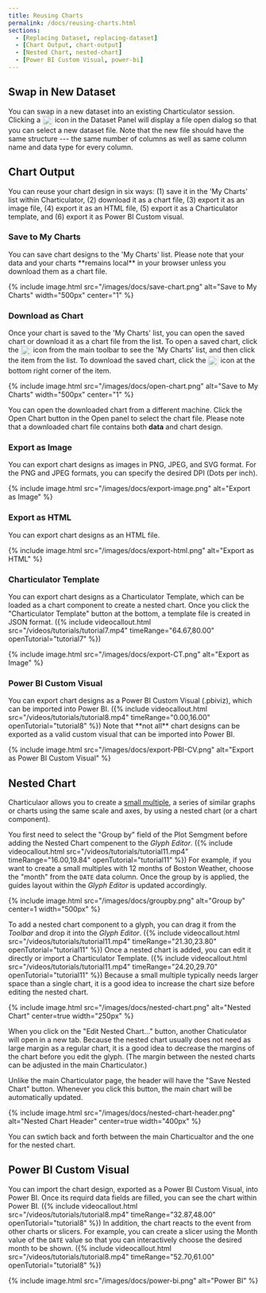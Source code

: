 ```yaml
---
title: Reusing Charts
permalink: /docs/reusing-charts.html
sections:
  - [Replacing Dataset, replacing-dataset]
  - [Chart Output, chart-output]
  - [Nested Chart, nested-chart]
  - [Power BI Custom Visual, power-bi]
---
```


<h2 id="replacing-dataset">Swap in New Dataset</h2>
You can swap in a new dataset into an existing Charticulator session. Clicking a <img class="el-icon" src="{{ '/images/icons/icons-replace.svg' | relativize_url }}" style="height: 1.5em; vertical-align: top; filter: opacity(60%);" /> icon in the Dataset Panel will display a file open dialog so that you can select a new dataset file. Note that the new file should have the same structure --- the same number of columns as well as same column name and data type for every column.

<h2 id="chart-output">Chart Output</h2>

You can reuse your chart design in six ways: (1) save it in the 'My Charts' list within Charticulator, (2) download it as a chart file, (3) export it as an image file, (4) export it as an HTML file, (5) export it as a Charticulator template, and (6) export it as Power BI Custom visual.

<h3>Save to My Charts</h3>
You can save chart designs to the 'My Charts' list. Please note that your data and your charts **remains local** in your browser unless you download them as a chart file.

{% include image.html src="/images/docs/save-chart.png" alt="Save to My Charts" width="500px" center="1" %}

<h3>Download as Chart</h3>
Once your chart is saved to the 'My Charts' list, you can open the saved chart or download it as a chart file from the list. To open a saved chart, click the <img class="el-icon" src="{{ '/images/icons/icons-open.svg' | relativize_url }}" style="height: 1.5em; vertical-align: top; filter: opacity(60%);" /> icon from the main toolbar to see the 'My Charts' list, and then click the item from the list. To download the saved chart, click the <img class="el-icon" src="{{ '/images/icons/icons-download.svg' | relativize_url }}" style="height: 1.5em; vertical-align: top; filter: opacity(60%);" /> icon at the bottom right corner of the item.

{% include image.html src="/images/docs/open-chart.png" alt="Save to My Charts" width="500px" center="1" %}

You can open the downloaded chart from a different machine. Click the Open Chart button in the Open panel to select the chart file. Please note that a downloaded chart file contains both **data** and chart design.

<h3>Export as Image</h3>
You can export chart designs as images in PNG, JPEG, and SVG format. For the PNG and JPEG formats, you can specify the desired DPI (Dots per inch).

{% include image.html src="/images/docs/export-image.png" alt="Export as Image" %}

<h3> Export as HTML</h3>
You can export chart designs as an HTML file.

{% include image.html src="/images/docs/export-html.png" alt="Export as HTML" %}

<h3>Charticulator Template</h3>
You can export chart designs as a Charticulator Template, which can be loaded as a chart component to create a nested chart. Once you click the "Charticulator Template" button at the bottom, a template file is created in JSON format. ({% include videocallout.html src="/videos/tutorials/tutorial7.mp4" timeRange="64.67,80.00" openTutorial="tutorial7" %})

{% include image.html src="/images/docs/export-CT.png" alt="Export as Image" %}

<h3>Power BI Custom Visual</h3>
You can export chart designs as a Power BI Custom Visual (.pbiviz), which can be imported into Power BI. ({% include videocallout.html src="/videos/tutorials/tutorial8.mp4" timeRange="0.00,16.00" openTutorial="tutorial8" %}) Note that **not all** chart designs can be exported as a valid custom visual that can be imported into Power BI.

{% include image.html src="/images/docs/export-PBI-CV.png" alt="Export as Power BI Custom Visual" %}

<h2 id="nested-chart">Nested Chart</h2>
Charticulaor allows you to create a <a href="https://en.wikipedia.org/wiki/Small_multiple">small multiple</a>, a series of similar graphs or charts using the same scale and axes, by using a nested chart (or a chart component).

You first need to select the "Group by" field of the Plot Semgment before adding the Nested Chart compenent to the _Glyph Editor_. ({% include videocallout.html src="/videos/tutorials/tutorial11.mp4" timeRange="16.00,19.84" openTutorial="tutorial11" %}) For example, if you want to create a small multiples with 12 months of Boston Weather, choose the "month" from the `DATE` data column. Once the group by is applied, the guides layout within the _Glyph Editor_ is updated accordingly.

{% include image.html src="/images/docs/groupby.png" alt="Group by" center=1 width="500px" %}

To add a nested chart component to a glyph, you can drag it from the _Toolbar_ and drop it into the _Glyph Editor_. ({% include videocallout.html src="/videos/tutorials/tutorial11.mp4" timeRange="21.30,23.80" openTutorial="tutorial11" %}) Once a nested chart is added, you can edit it directly or import a Charticulator Template. ({% include videocallout.html src="/videos/tutorials/tutorial11.mp4" timeRange="24.20,29.70" openTutorial="tutorial11" %}) Because a small multiple typically needs larger space than a single chart, it is a good idea to increase the chart size before editing the nested chart.

{% include image.html src="/images/docs/nested-chart.png" alt="Nested Chart" center=true width="250px" %}

When you click on the "Edit Nested Chart..." button, another Chaticulator will open in a new tab. Because the nested chart usually does not need as large margin as a regular chart, it is a good idea to decrease the margins of the chart before you edit the glyph. (The margin between the nested charts can be adjusted in the main Charticulator.)

Unlike the main Charticulator page, the header will have the "Save Nested Chart" button. Whenever you click this button, the main chart will be automatically updated.

{% include image.html src="/images/docs/nested-chart-header.png" alt="Nested Chart Header" center=true width="400px" %}

You can swtich back and forth between the main Charticualtor and the one for the nested chart.

<h2 id="power-bi">Power BI Custom Visual</h2>

You can import the chart design, exported as a Power BI Custom Visual, into Power BI. Once its requird data fields are filled, you can see the chart within Power BI. ({% include videocallout.html src="/videos/tutorials/tutorial8.mp4" timeRange="32.87,48.00" openTutorial="tutorial8" %}) In addition, the chart reacts to the event from other charts or slicers. For example, you can create a slicer using the Month value of the `DATE` value so that you can interactively choose the desired month to be shown. ({% include videocallout.html src="/videos/tutorials/tutorial8.mp4" timeRange="52.70,61.00" openTutorial="tutorial8" %})

{% include image.html src="/images/docs/power-bi.png" alt="Power BI" %}
